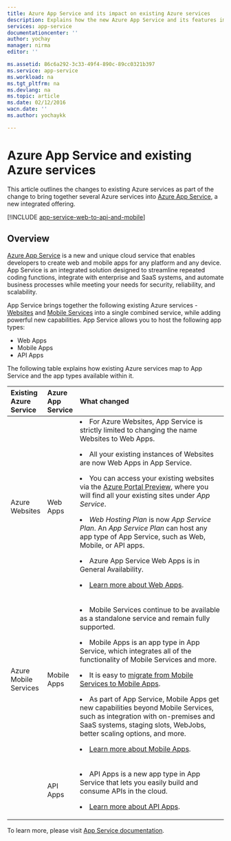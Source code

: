 ```yaml
---
title: Azure App Service and its impact on existing Azure services
description: Explains how the new Azure App Service and its features impact existing services in Azure.
services: app-service
documentationcenter: ''
author: yochay
manager: nirma
editor: ''

ms.assetid: 86c6a292-3c33-49f4-890c-89cc0321b397
ms.service: app-service
ms.workload: na
ms.tgt_pltfrm: na
ms.devlang: na
ms.topic: article
ms.date: 02/12/2016
wacn.date: ''
ms.author: yochaykk

---
```

# Azure App Service and existing Azure services
This article outlines the changes to existing Azure services as part of the change to bring together several Azure services into [Azure App Service](https://www.azure.cn/home/features/app-service/), a new integrated offering.

[!INCLUDE [app-service-web-to-api-and-mobile](../../includes/app-service-web-to-api-and-mobile.md)]

## Overview
[Azure App Service](https://www.azure.cn/home/features/app-service/) is a new and unique cloud service that enables developers to create web and mobile apps for any platform and any device. App Service is an integrated solution designed to streamline repeated coding functions, integrate with enterprise and SaaS systems, and automate business processes while meeting your needs for security, reliability, and scalability.

App Service brings together the following existing Azure services - [Websites](https://www.azure.cn/home/features/app-service/web-apps/) and [Mobile Services](https://www.azure.cn/home/features/mobile-services/) into a single combined service, while adding powerful new capabilities.  App Service allows you to host the following app types:

* Web Apps
* Mobile Apps
* API Apps

The following table explains how existing Azure services map to App Service and the app types available within it.

<table>
<thead>
<tr class="header">
<th align="left", style="width:10%">Existing Azure Service</th>
<th align="left", style="width:10%">Azure App Service</th>
<th align="left", style="width:80%">What changed</th>
</tr>
</thead>
<tbody>
<tr class="odd">
<td align="left">Azure Websites</td>
<td align="left">Web Apps</td>
<td align="left"><li>For Azure Websites, App Service is strictly limited to changing the name  Websites to Web Apps.
<p><li>All your existing instances of Websites are now Web Apps in App Service.</p>
<p><li>You can access your existing websites via the <a href="/app-service-web/app-service-web-app-azure-portal">Azure Portal Preview</a>, where you will find all your existing sites under <em>App Service</em>.</p>
<p><li><em>Web Hosting Plan</em> is now <em>App Service Plan</em>. An <em>App Service Plan</em> can host any app type of App Service, such as Web, Mobile, or API apps.</p>
<p><li>Azure App Service Web Apps is in General Availability.</p>
<p><li><a href="https://www.azure.cn/home/features/app-service/web-apps/">Learn more about Web Apps</a>.</p></td>
</tr>
<tr class="even">
<td align="left">Azure Mobile Services</td>
<td align="left">Mobile Apps</td>
<td align="left"><p><li>Mobile Services continue to be available as a standalone service and remain fully supported.</p>
<p><li>Mobile Apps is an app type in App Service, which integrates all of the functionality of Mobile Services and more.</p>
<p><li>It is easy to <a href="/app-service-mobile/app-service-mobile-migrating-from-mobile-services">migrate from Mobile Services to Mobile Apps</a>.</p>
<p><li>As part of App Service, Mobile Apps get new capabilities beyond Mobile Services, such as  integration with on-premises and SaaS systems, staging slots, WebJobs, better scaling options, and more.</p>
<p><li><a href="https://www.azure.cn/home/features/app-service/mobile-apps/">Learn more about Mobile Apps</a>.</p>
</tr>
<tr class="odd">
<td align="left"></td>
<td align="left">API Apps</td>
<td align="left">
<p><li>API Apps is a new app type in App Service that lets you easily build and consume APIs in the cloud.</p>
<p><li><a href="https://www.azure.cn/home/features/app-service/api-apps/">Learn more about API Apps</a>.</p></td>
</tr>
</tbody>
</table>

To learn more, please visit [App Service documentation](/app-service/).
